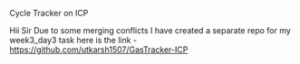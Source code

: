 Cycle Tracker on ICP

Hii Sir Due to some merging conflicts I have created a separate repo for my week3_day3 task 
here is the link - https://github.com/utkarsh1507/GasTracker-ICP
